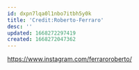 ```yaml
---
id: dxpn7lqa0l1nbo7itbh5y0k
title: 'Credit:Roberto-Ferraro'
desc: ''
updated: 1668272297419
created: 1668272047362
---
```


https://www.instagram.com/ferraroroberto/
